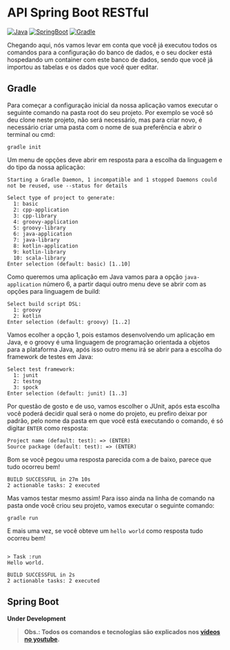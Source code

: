 # API Spring Boot RESTful

[![Java](https://img.shields.io/badge/java-8-green)](https://www.java.com/)
[![SpringBoot](https://img.shields.io/badge/spring-latest-green)](https://spring.io/)
[![Gradle](https://img.shields.io/badge/gradle-5+-green)](https://gradle.org/)

Chegando aqui, nós vamos levar em conta que você já executou todos os comandos para a configuração do banco de dados, e o seu docker está hospedando um container com este banco de dados, sendo que você já importou as tabelas e os dados que você quer editar.

## Gradle

Para começar a configuração inicial da nossa aplicação vamos executar o seguinte comando na pasta root do seu projeto. Por exemplo se você só deu clone neste projeto, não será necessário, mas para criar novo, é necessário criar uma pasta com o nome de sua preferência e abrir o terminal ou cmd:

```
gradle init
```

Um menu de opções deve abrir em resposta para a escolha da linguagem e do tipo da nossa aplicação:

```
Starting a Gradle Daemon, 1 incompatible and 1 stopped Daemons could not be reused, use --status for details

Select type of project to generate:
  1: basic
  2: cpp-application
  3: cpp-library
  4: groovy-application
  5: groovy-library
  6: java-application
  7: java-library
  8: kotlin-application
  9: kotlin-library
  10: scala-library
Enter selection (default: basic) [1..10]
```

Como queremos uma aplicação em Java vamos para a opção `java-application` número 6, a partir daqui outro menu deve se abrir com as opções para linguagem de build:

```
Select build script DSL:
  1: groovy
  2: kotlin
Enter selection (default: groovy) [1..2]
```

Vamos ecolher a opção 1, pois estamos desenvolvendo um aplicação em Java, e o groovy é uma linguagem de programação orientada a objetos para a plataforma Java, após isso outro menu irá se abrir para a escolha do framework de testes em Java:

```
Select test framework:
  1: junit
  2: testng
  3: spock
Enter selection (default: junit) [1..3]
```

Por questão de gosto e de uso, vamos escolher o JUnit, após esta escolha você poderá decidir qual será o nome do projeto, eu prefiro deixar por padrão, pelo nome da pasta em que você está executando o comando, é só digitar `ENTER` como resposta:

```
Project name (default: test): => (ENTER)
Source package (default: test): => (ENTER)
```

Bom se você pegou uma resposta parecida com a de baixo, parece que tudo ocorreu bem!

```
BUILD SUCCESSFUL in 27m 10s
2 actionable tasks: 2 executed
```

Mas vamos testar mesmo assim! Para isso ainda na linha de comando na pasta onde você criou seu projeto, vamos executar o seguinte comando:

```
gradle run
```

E mais uma vez, se você obteve um `hello world` como resposta tudo ocorreu bem!

```

> Task :run
Hello world.

BUILD SUCCESSFUL in 2s
2 actionable tasks: 2 executed
```

## Spring Boot

**Under Development**

> **Obs.: Todos os comandos e tecnologias são explicados nos [vídeos no youtube](https://www.youtube.com/playlist?list=PLyBgv5rSdkMYgPsmDJg-6sgh4UmmSmnOd).**